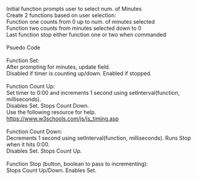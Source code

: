 Initial function prompts user to select num. of Minutes<br/>
Create 2 functions based on user selection:<br/>
	Function one counts from 0 up to num. of minutes selected<br/>
	Function two counts from minutes selected down to 0<br/>
Last function stop either function one or two when commanded<br/>
<br/>
Psuedo Code<br/>
<br/>
Function Set: <br/>
After prompting for minutes, update field.<br/>
Disabled if timer is counting up/down. Enabled if stopped.<br/>
<br/>
Function Count Up: <br/>
Set timer to 0:00 and increments 1 second using setInterval(function, milliseconds).<br/>
Disables Set. Stops Count Down.<br/>
Use the following resource for help.<br/>
https://www.w3schools.com/js/js_timing.asp<br/>
<br/>
Function Count Down:<br/>
Decrements 1 second using setInterval(function, milliseconds). Runs Stop when it hits 0:00.<br/>
Disables Set. Stops Count Up.<br/>
<br/>
Function Stop (button, boolean to pass to incrementing):<br/>
Stops Count Up/Down. Enables Set.<br/>
